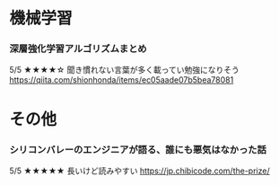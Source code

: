# 機械学習
### 深層強化学習アルゴリズムまとめ
5/5 ★★★★☆
聞き慣れない言葉が多く載ってい勉強になりそう<br>
https://qiita.com/shionhonda/items/ec05aade07b5bea78081

# その他
### シリコンバレーのエンジニアが語る、誰にも悪気はなかった話
5/5 ★★★★★
長いけど読みやすい
https://jp.chibicode.com/the-prize/
